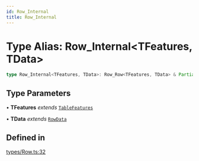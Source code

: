 ```yaml
---
id: Row_Internal
title: Row_Internal
---
```


# Type Alias: Row\_Internal\<TFeatures, TData\>

```ts
type Row_Internal<TFeatures, TData>: Row_Row<TFeatures, TData> & Partial<Row_ColumnFiltering<TFeatures, TData>>;
```

## Type Parameters

• **TFeatures** *extends* [`TableFeatures`](tablefeatures.md)

• **TData** *extends* [`RowData`](rowdata.md)

## Defined in

[types/Row.ts:32](https://github.com/TanStack/table/blob/main/packages/table-core/src/types/Row.ts#L32)
